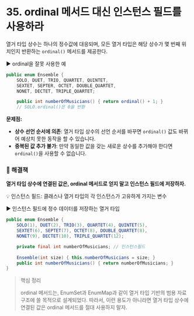 # 35. **ordinal 메서드 대신 인스턴스 필드를 사용하라**

열거 타입 상수는 하나의 정수값에 대응되며, 모든 열거 타입은 해당 상수가 몇 번째 위치인지 반환하는 `ordinal()` 메서드를 제공한다.

▶️ ordinal을 잘못 사용한 예

```java
public enum Ensemble {
    SOLO, DUET, TRIO, QUARTET, QUINTET,
    SEXTET, SEPTER, OCTET, DOUBLE_QUARTET,
    NONET, DECTET, TRIPLE_QUARTET;

    public int numberOfMusicians() { return ordinal() + 1; }
    // SOLO.ordinal()은 0을 반환
```

**문제점:**

- **상수 선언 순서에 의존**: 열거 타입 상수의 선언 순서를 바꾸면 `ordinal()` 값도 바뀌어 예상치 못한 동작을 할 수 있습니다.
- **중복된 값 추가 불가**: 만약 동일한 값을 갖는 새로운 상수를 추가해야 한다면 `ordinal()`을 사용할 수 없습니다.

### 🔗 해결책

**열거 타입 상수에 연결된 값은, ordinal 메서드로 얻지 말고 인스턴스 필드에 저장하자.**

<aside>
💡 인스턴스 필드: 클래스나 열거 타입의 각 인스턴스가 고유하게 가지는 변수

</aside>

▶️ 인스턴스 필드에 정수 데이터를 저장하는 열거 타입

```java
public enum Ensemble {
    SOLO(1), DUET(2), TRIO(3), QUARTET(4), QUINTET(5),
    SEXTET(6), SEPTET(7), OCTET(8), DOUBLE_QUARTET(8),
    NONET(9), DECTET(10), TRIPLE_QUARTET(12);

    private final int numberOfMusicians; // 인스턴스필드
    
    Ensemble(int size) { this.numberOfMusicians = size; }
    public int numberOfMusicians() { return numberOfMusicians; }
}
```

> 핵심 정리
> 
> 
> ordinal 메서드는, EnumSet과 EnumMap과 같이 열거 타입 기반의 범용 자료구조에 쓸 목적으로 설계되었다. 따라서, 이런 용도가 아니라면 열거 타입 상수에 연결된 값은 ordinal 메서드를 절대 사용하지 말자.
>
